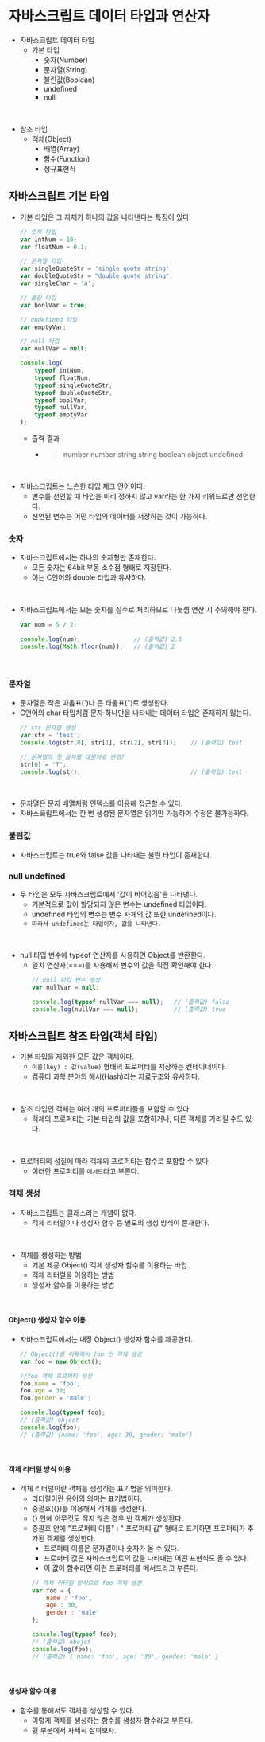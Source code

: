 # 자바스크립트 데이터 타입과 연산자
- 자바스크립트 데이터 타입
  - 기본 타입
    - 숫자(Number)
    - 문자열(String)
    - 불린값(Boolean)
    - undefined
    - null

<br>

  - 참조 타입
    - 객체(Object)
      - 배열(Array)
      - 함수(Function)
      - 정규표현식

## 자바스크립트 기본 타입
- 기본 타입은 그 자체가 하나의 값을 나타낸다는 특징이 있다.
    ```js
    // 숫자 타입
    var intNum = 10;
    var floatNum = 0.1;

    // 문자열 타입
    var singleQuoteStr = 'single quote string';
    var doubleQuoteStr = "double quote string";
    var singleChar = 'a';

    // 불린 타입
    var boolVar = true;

    // undefined 타입
    var emptyVar;

    // null 타입
    var nullVar = null;

    console.log(
        typeof intNum,
        typeof floatNum,
        typeof singleQuoteStr,
        typeof doubleQuoteStr,
        typeof boolVar,
        typeof nullVar,
        typeof emptyVar
    );
    ```
    - 출력 결과
      - > number number string string boolean object undefined

<br>

- 자바스크립트는 느슨한 타입 체크 언어이다.
  - 변수를 선언할 때 타입을 미리 정하지 않고 var라는 한 가지 키워드로만 선언한다.
  - 선언된 변수는 어떤 타입의 데이터를 저장하는 것이 가능하다.

### 숫자
- 자바스크립트에서는 하나의 숫자형만 존재한다.
  - 모든 숫자는 64bit 부동 소수점 형태로 저장된다.
  - 이는 C언어의 double 타입과 유사하다.

<br>

- 자바스크립트에서는 모든 숫자를 실수로 처리하므로 나눗셈 연산 시 주의해야 한다.
    ```js
    var num = 5 / 2;

    console.log(num);               // (출력값) 2.5
    console.log(Math.floor(num));   // (출력값) 2
    ```

<br>

### 문자열
- 문자열은 작은 따옴표(')나 큰 타옴표(")로 생성한다.
- C언어의 char 타입처럼 문자 하나만을 나타내는 데이터 타입은 존재하지 않는다.
    ```js
    // str 문자열 생성
    var str = 'test';
    console.log(str[0], str[1], str[2], str[3]);    // (출력값) test

    // 문자열의 첫 글자를 대문자로 변경?
    str[0] = 'T';
    console.log(str);                               // (출력값) test
    ```

<br>

- 문자열은 문자 배열처럼 인덱스를 이용해 접근할 수 있다.
- 자바스킄립트에서는 한 번 생성된 문자열은 읽기만 가능하며 수정은 불가능하다.

### 불린값
- 자바스크립트는 true와 false 값을 나타내는 불린 타입이 존재한다.

### null undefined
- 두 타입은 모두 자바스크립트에서 '값이 비어있음'을 나타낸다.
  - 기본적으로 값이 할당되지 않은 변수는 undefined 타입이다.
  - undefined 타입의 변수는 변수 자체의 값 또한 undefined이다.
  - `따라서 undefined는 타입이자, 값을 나타낸다.`

<br>

- null 타입 변수에 typeof 연산자를 사용하면 Object를 반환한다.
  - 일치 연산자(===)를 사용해서 변수의 값을 직접 확인해야 한다.
    ```js
    // null 타입 변수 생성
    var nullVar = null;

    console.log(typeof nullVar === null);   // (출력값) false
    console.log(nullVar === null);          // (출력값) true
    ```

## 자바스크립트 참조 타입(객체 타입)
- 기본 타입을 제외한 모든 값은 객체이다.
  - `이름(key) : 값(value)` 형태의 프로퍼티를 저장하는 컨테이너이다.
  - 컴퓨터 과학 분야의 해시(Hash)라는 자료구조와 유사하다.

<br>

- 참조 타입인 객체는 여러 개의 프로퍼티들을 포함할 수 있다.
  - 객체의 프로퍼티는 기본 타입의 값을 포함하거나, 다른 객체를 가리킬 수도 있다.

<br>

- 프로퍼티의 성질에 따라 객체의 프로퍼티는 함수로 포함할 수 있다.
  - 이러한 프로퍼티를 `메서드`라고 부른다.

### 객체 생성
- 자바스크립트는 클래스라는 개념이 없다.
  - 객체 리터럴이나 생성자 함수 등 별도의 생성 방식이 존재한다.

<br>

- 객체를 생성하는 방법
  - 기본 제공 Object() 객체 생성자 함수를 이용하는 바업
  - 객체 리터럴을 이용하는 방법
  - 생성자 함수를 이용하는 방법

<br>

#### Object() 생성자 함수 이용
- 자바스크립트에서는 내장 Object() 생성자 함수를 제공한다.
    ```js
    // Object()를 이용해서 foo 빈 객체 생성
    var foo = new Object();

    //foo 객체 프로퍼티 생성
    foo.name = 'foo';
    foo.age = 30;
    foo.gender = 'male';

    console.log(typeof foo);    
    // (출력값) object
    console.log(foo);
    // (출력값) {name: 'foo', age: 30, gender: 'male'}
    ```

<br>

#### 객체 리터럴 방식 이용
- 객체 리터럴이란 객체를 생성하는 표기법을 의미한다.
  - 리터럴이란 용어의 의미는 표기법이다.
  - 중괄호({})를 이용해서 객체를 생성한다.
  - {} 안에 아무것도 적지 않은 경우 빈 객체가 생성된다.
  - 중괄호 안에 "프로퍼티 이름" : " 프로퍼티 값" 형태로 표기하면 프로퍼티가 추가된 객체를 생성한다.
    - 프로퍼티 이름은 문자열이나 숫자가 올 수 있다.
    - 프로퍼티 값은 자바스크립트의 값을 나타내는 어떤 표현식도 올 수 있다.
    - 이 값이 함수라면 이런 프로퍼티를 메서드라고 부른다.
    ```js
    // 객체 리터럴 방식으로 foo 객체 생성
    var foo = {
        name : 'foo',
        age : 30,
        gender : 'male'
    };

    console.log(typeof foo);
    // (출력값) obejct
    console.log(foo);
    // (출력값) { name: 'foo', age: '30', gender: 'male' }
    ```

<br>

#### 생성자 함수 이용
- 함수를 통해서도 객체를 생성할 수 있다.
  - 이렇게 객체를 생성하는 함수를 생성자 함수라고 부른다.
  - 뒷 부분에서 자세히 살펴보자.